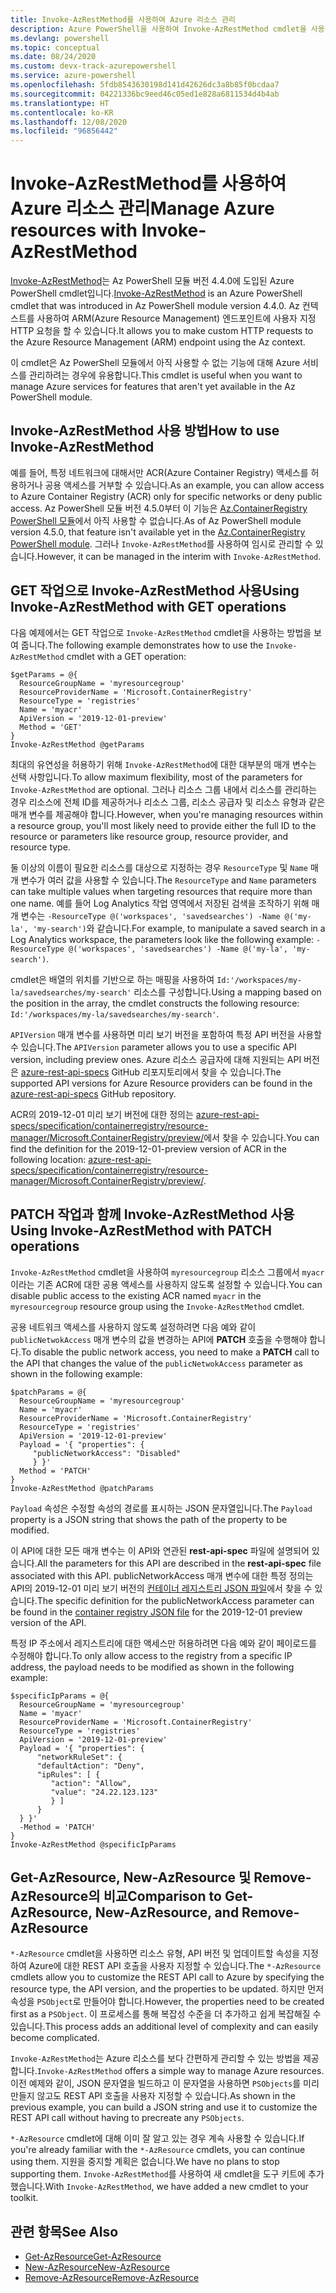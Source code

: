 ```yaml
---
title: Invoke-AzRestMethod를 사용하여 Azure 리소스 관리
description: Azure PowerShell을 사용하여 Invoke-AzRestMethod cmdlet을 사용하여 리소스를 관리하는 방법입니다.
ms.devlang: powershell
ms.topic: conceptual
ms.date: 08/24/2020
ms.custom: devx-track-azurepowershell
ms.service: azure-powershell
ms.openlocfilehash: 5fdb8543630198d141d42626dc3a8b85f0bcdaa7
ms.sourcegitcommit: 04221336bc9eed46c05ed1e828a6811534d4b4ab
ms.translationtype: HT
ms.contentlocale: ko-KR
ms.lasthandoff: 12/08/2020
ms.locfileid: "96856442"
---
```

# <a name="manage-azure-resources-with-invoke-azrestmethod"></a><span data-ttu-id="291ab-103">Invoke-AzRestMethod를 사용하여 Azure 리소스 관리</span><span class="sxs-lookup"><span data-stu-id="291ab-103">Manage Azure resources with Invoke-AzRestMethod</span></span>

<span data-ttu-id="291ab-104">[Invoke-AzRestMethod](/powershell/module/az.accounts/invoke-azrestmethod)는 Az PowerShell 모듈 버전 4.4.0에 도입된 Azure PowerShell cmdlet입니다.</span><span class="sxs-lookup"><span data-stu-id="291ab-104">[Invoke-AzRestMethod](/powershell/module/az.accounts/invoke-azrestmethod) is an Azure PowerShell cmdlet that was introduced in Az PowerShell module version 4.4.0.</span></span> <span data-ttu-id="291ab-105">Az 컨텍스트를 사용하여 ARM(Azure Resource Management) 엔드포인트에 사용자 지정 HTTP 요청을 할 수 있습니다.</span><span class="sxs-lookup"><span data-stu-id="291ab-105">It allows you to make custom HTTP requests to the Azure Resource Management (ARM) endpoint using the Az context.</span></span>

<span data-ttu-id="291ab-106">이 cmdlet은 Az PowerShell 모듈에서 아직 사용할 수 없는 기능에 대해 Azure 서비스를 관리하려는 경우에 유용합니다.</span><span class="sxs-lookup"><span data-stu-id="291ab-106">This cmdlet is useful when you want to manage Azure services for features that aren't yet available in the Az PowerShell module.</span></span>

## <a name="how-to-use-invoke-azrestmethod"></a><span data-ttu-id="291ab-107">Invoke-AzRestMethod 사용 방법</span><span class="sxs-lookup"><span data-stu-id="291ab-107">How to use Invoke-AzRestMethod</span></span>

<span data-ttu-id="291ab-108">예를 들어, 특정 네트워크에 대해서만 ACR(Azure Container Registry) 액세스를 허용하거나 공용 액세스를 거부할 수 있습니다.</span><span class="sxs-lookup"><span data-stu-id="291ab-108">As an example, you can allow access to Azure Container Registry (ACR) only for specific networks or deny public access.</span></span> <span data-ttu-id="291ab-109">Az PowerShell 모듈 버전 4.5.0부터 이 기능은 [Az.ContainerRegistry PowerShell 모듈](/powershell/module/Az.ContainerRegistry/)에서 아직 사용할 수 없습니다.</span><span class="sxs-lookup"><span data-stu-id="291ab-109">As of Az PowerShell module version 4.5.0, that feature isn't available yet in the [Az.ContainerRegistry PowerShell module](/powershell/module/Az.ContainerRegistry/).</span></span> <span data-ttu-id="291ab-110">그러나 `Invoke-AzRestMethod`를 사용하여 임시로 관리할 수 있습니다.</span><span class="sxs-lookup"><span data-stu-id="291ab-110">However, it can be managed in the interim with `Invoke-AzRestMethod`.</span></span>

## <a name="using-invoke-azrestmethod-with-get-operations"></a><span data-ttu-id="291ab-111">GET 작업으로 Invoke-AzRestMethod 사용</span><span class="sxs-lookup"><span data-stu-id="291ab-111">Using Invoke-AzRestMethod with GET operations</span></span>

<span data-ttu-id="291ab-112">다음 예제에서는 GET 작업으로 `Invoke-AzRestMethod` cmdlet을 사용하는 방법을 보여 줍니다.</span><span class="sxs-lookup"><span data-stu-id="291ab-112">The following example demonstrates how to use the `Invoke-AzRestMethod` cmdlet with a GET operation:</span></span>

```azurepowershell-interactive
$getParams = @{
  ResourceGroupName = 'myresourcegroup'
  ResourceProviderName = 'Microsoft.ContainerRegistry'
  ResourceType = 'registries'
  Name = 'myacr'
  ApiVersion = '2019-12-01-preview'
  Method = 'GET'
}
Invoke-AzRestMethod @getParams
```

<span data-ttu-id="291ab-113">최대의 유연성을 허용하기 위해 `Invoke-AzRestMethod`에 대한 대부분의 매개 변수는 선택 사항입니다.</span><span class="sxs-lookup"><span data-stu-id="291ab-113">To allow maximum flexibility, most of the parameters for `Invoke-AzRestMethod` are optional.</span></span>
<span data-ttu-id="291ab-114">그러나 리소스 그룹 내에서 리소스를 관리하는 경우 리소스에 전체 ID를 제공하거나 리소스 그룹, 리소스 공급자 및 리소스 유형과 같은 매개 변수를 제공해야 합니다.</span><span class="sxs-lookup"><span data-stu-id="291ab-114">However, when you're managing resources within a resource group, you'll most likely need to provide either the full ID to the resource or parameters like resource group, resource provider, and resource type.</span></span>

<span data-ttu-id="291ab-115">둘 이상의 이름이 필요한 리소스를 대상으로 지정하는 경우 `ResourceType` 및 `Name` 매개 변수가 여러 값을 사용할 수 있습니다.</span><span class="sxs-lookup"><span data-stu-id="291ab-115">The `ResourceType` and `Name` parameters can take multiple values when targeting resources that require more than one name.</span></span> <span data-ttu-id="291ab-116">예를 들어 Log Analytics 작업 영역에서 저장된 검색을 조작하기 위해 매개 변수는 `-ResourceType @('workspaces', 'savedsearches') -Name @('my-la', 'my-search')`와 같습니다.</span><span class="sxs-lookup"><span data-stu-id="291ab-116">For example, to manipulate a saved search in a Log Analytics workspace, the parameters look like the following example: `-ResourceType @('workspaces', 'savedsearches') -Name @('my-la', 'my-search')`.</span></span>

<span data-ttu-id="291ab-117">cmdlet은 배열의 위치를 기반으로 하는 매핑을 사용하여 `Id:'/workspaces/my-la/savedsearches/my-search'` 리소스를 구성합니다.</span><span class="sxs-lookup"><span data-stu-id="291ab-117">Using a mapping based on the position in the array, the cmdlet constructs the following resource: `Id:'/workspaces/my-la/savedsearches/my-search'`.</span></span>

<span data-ttu-id="291ab-118">`APIVersion` 매개 변수를 사용하면 미리 보기 버전을 포함하여 특정 API 버전을 사용할 수 있습니다.</span><span class="sxs-lookup"><span data-stu-id="291ab-118">The `APIVersion` parameter allows you to use a specific API version, including preview ones.</span></span> <span data-ttu-id="291ab-119">Azure 리소스 공급자에 대해 지원되는 API 버전은 [azure-rest-api-specs](https://github.com/Azure/azure-rest-api-specs) GitHub 리포지토리에서 찾을 수 있습니다.</span><span class="sxs-lookup"><span data-stu-id="291ab-119">The supported API versions for Azure Resource providers can be found in the [azure-rest-api-specs](https://github.com/Azure/azure-rest-api-specs) GitHub repository.</span></span>

<span data-ttu-id="291ab-120">ACR의 2019-12-01 미리 보기 버전에 대한 정의는 [azure-rest-api-specs/specification/containerregistry/resource-manager/Microsoft.ContainerRegistry/preview/](https://github.com/Azure/azure-rest-api-specs/tree/master/specification/containerregistry/resource-manager/Microsoft.ContainerRegistry/preview)에서 찾을 수 있습니다.</span><span class="sxs-lookup"><span data-stu-id="291ab-120">You can find the definition for the 2019-12-01-preview version of ACR in the following location: [azure-rest-api-specs/specification/containerregistry/resource-manager/Microsoft.ContainerRegistry/preview/](https://github.com/Azure/azure-rest-api-specs/tree/master/specification/containerregistry/resource-manager/Microsoft.ContainerRegistry/preview).</span></span>

## <a name="using-invoke-azrestmethod-with-patch-operations"></a><span data-ttu-id="291ab-121">PATCH 작업과 함께 Invoke-AzRestMethod 사용</span><span class="sxs-lookup"><span data-stu-id="291ab-121">Using Invoke-AzRestMethod with PATCH operations</span></span>

<span data-ttu-id="291ab-122">`Invoke-AzRestMethod` cmdlet을 사용하여 `myresourcegroup` 리소스 그룹에서 `myacr`이라는 기존 ACR에 대한 공용 액세스를 사용하지 않도록 설정할 수 있습니다.</span><span class="sxs-lookup"><span data-stu-id="291ab-122">You can disable public access to the existing ACR named `myacr` in the `myresourcegroup` resource group using the `Invoke-AzRestMethod` cmdlet.</span></span>

<span data-ttu-id="291ab-123">공용 네트워크 액세스를 사용하지 않도록 설정하려면 다음 예와 같이 `publicNetwokAccess` 매개 변수의 값을 변경하는 API에 **PATCH** 호출을 수행해야 합니다.</span><span class="sxs-lookup"><span data-stu-id="291ab-123">To disable the public network access, you need to make a **PATCH** call to the API that changes the value of the `publicNetwokAccess` parameter as shown in the following example:</span></span>

```azurepowershell-interactive
$patchParams = @{
  ResourceGroupName = 'myresourcegroup'
  Name = 'myacr'
  ResourceProviderName = 'Microsoft.ContainerRegistry'
  ResourceType = 'registries'
  ApiVersion = '2019-12-01-preview'
  Payload = '{ "properties": {
     "publicNetworkAccess": "Disabled"
     } }'
  Method = 'PATCH'
}
Invoke-AzRestMethod @patchParams
```

<span data-ttu-id="291ab-124">`Payload` 속성은 수정할 속성의 경로를 표시하는 JSON 문자열입니다.</span><span class="sxs-lookup"><span data-stu-id="291ab-124">The `Payload` property is a JSON string that shows the path of the property to be modified.</span></span>

<span data-ttu-id="291ab-125">이 API에 대한 모든 매개 변수는 이 API와 연관된 **rest-api-spec** 파일에 설명되어 있습니다.</span><span class="sxs-lookup"><span data-stu-id="291ab-125">All the parameters for this API are described in the **rest-api-spec** file associated with this API.</span></span>
<span data-ttu-id="291ab-126">publicNetworkAccess 매개 변수에 대한 특정 정의는 API의 2019-12-01 미리 보기 버전의 [ 컨테이너 레지스트리 JSON 파일](https://github.com/Azure/azure-rest-api-specs/blob/2a9da9a79d0a7b74089567ec4f0289f3e0f31bec/specification/containerregistry/resource-manager/Microsoft.ContainerRegistry/preview/2019-12-01-preview/containerregistry.json)에서 찾을 수 있습니다.</span><span class="sxs-lookup"><span data-stu-id="291ab-126">The specific definition for the publicNetworkAccess parameter can be found in the [container registry JSON file](https://github.com/Azure/azure-rest-api-specs/blob/2a9da9a79d0a7b74089567ec4f0289f3e0f31bec/specification/containerregistry/resource-manager/Microsoft.ContainerRegistry/preview/2019-12-01-preview/containerregistry.json) for the 2019-12-01 preview version of the API.</span></span>

<span data-ttu-id="291ab-127">특정 IP 주소에서 레지스트리에 대한 액세스만 허용하려면 다음 예와 같이 페이로드를 수정해야 합니다.</span><span class="sxs-lookup"><span data-stu-id="291ab-127">To only allow access to the registry from a specific IP address, the payload needs to be modified as shown in the following example:</span></span>

```azurepowershell-interactive
$specificIpParams = @{
  ResourceGroupName = 'myresourcegroup'
  Name = 'myacr'
  ResourceProviderName = 'Microsoft.ContainerRegistry'
  ResourceType = 'registries'
  ApiVersion = '2019-12-01-preview'
  Payload = '{ "properties": {
      "networkRuleSet": {
      "defaultAction": "Deny",
      "ipRules": [ {
         "action": "Allow",
         "value": "24.22.123.123"
         } ]
      }
  } }'
  -Method = 'PATCH'
}
Invoke-AzRestMethod @specificIpParams
```

## <a name="comparison-to-get-azresource-new-azresource-and-remove-azresource"></a><span data-ttu-id="291ab-128">Get-AzResource, New-AzResource 및 Remove-AzResource의 비교</span><span class="sxs-lookup"><span data-stu-id="291ab-128">Comparison to Get-AzResource, New-AzResource, and Remove-AzResource</span></span>

<span data-ttu-id="291ab-129">`*-AzResource` cmdlet을 사용하면 리소스 유형, API 버전 및 업데이트할 속성을 지정하여 Azure에 대한 REST API 호출을 사용자 지정할 수 있습니다.</span><span class="sxs-lookup"><span data-stu-id="291ab-129">The `*-AzResource` cmdlets allow you to customize the REST API call to Azure by specifying the resource type, the API version, and the properties to be updated.</span></span> <span data-ttu-id="291ab-130">하지만 먼저 속성을 `PSObject`로 만들어야 합니다.</span><span class="sxs-lookup"><span data-stu-id="291ab-130">However, the properties need to be created first as a `PSObject`.</span></span> <span data-ttu-id="291ab-131">이 프로세스를 통해 복잡성 수준을 더 추가하고 쉽게 복잡해질 수 있습니다.</span><span class="sxs-lookup"><span data-stu-id="291ab-131">This process adds an additional level of complexity and can easily become complicated.</span></span>

<span data-ttu-id="291ab-132">`Invoke-AzRestMethod`는 Azure 리소스를 보다 간편하게 관리할 수 있는 방법을 제공합니다.</span><span class="sxs-lookup"><span data-stu-id="291ab-132">`Invoke-AzRestMethod` offers a simple way to manage Azure resources.</span></span> <span data-ttu-id="291ab-133">이전 예제와 같이, JSON 문자열을 빌드하고 이 문자열을 사용하면 `PSObjects`를 미리 만들지 않고도 REST API 호출을 사용자 지정할 수 있습니다.</span><span class="sxs-lookup"><span data-stu-id="291ab-133">As shown in the previous example, you can build a JSON string and use it to customize the REST API call without having to precreate any `PSObjects`.</span></span>

<span data-ttu-id="291ab-134">`*-AzResource` cmdlet에 대해 이미 잘 알고 있는 경우 계속 사용할 수 있습니다.</span><span class="sxs-lookup"><span data-stu-id="291ab-134">If you're already familiar with the `*-AzResource` cmdlets, you can continue using them.</span></span> <span data-ttu-id="291ab-135">지원을 중지할 계획은 없습니다.</span><span class="sxs-lookup"><span data-stu-id="291ab-135">We have no plans to stop supporting them.</span></span> <span data-ttu-id="291ab-136">`Invoke-AzRestMethod`를 사용하여 새 cmdlet을 도구 키트에 추가했습니다.</span><span class="sxs-lookup"><span data-stu-id="291ab-136">With `Invoke-AzRestMethod`, we have added a new cmdlet to your toolkit.</span></span>

## <a name="see-also"></a><span data-ttu-id="291ab-137">관련 항목</span><span class="sxs-lookup"><span data-stu-id="291ab-137">See Also</span></span>

* [<span data-ttu-id="291ab-138">Get-AzResource</span><span class="sxs-lookup"><span data-stu-id="291ab-138">Get-AzResource</span></span>](/powershell/module/az.resources/get-azresource)
* [<span data-ttu-id="291ab-139">New-AzResource</span><span class="sxs-lookup"><span data-stu-id="291ab-139">New-AzResource</span></span>](/powershell/module/az.resources/new-azresource)
* [<span data-ttu-id="291ab-140">Remove-AzResource</span><span class="sxs-lookup"><span data-stu-id="291ab-140">Remove-AzResource</span></span>](/powershell/module/az.resources/remove-azresource)
